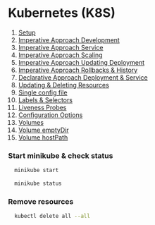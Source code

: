 # Kubernetes (K8S)

1. [Setup](01_setup/README.md)
2. [Imperative Approach Development](02_imperative_approach_deployment/README.md)
3. [Imperative Approach Service](03_imperative_approach_services/README.md)
4. [Imperative Approach Scaling](04_imperative_approach_scaling/README.md)
5. [Imperative Approach Updating Deployment](05_imperative_updating_deployment/README.md)
6. [Imperative Approach Rollbacks & History](06_imperative_rollbacks_history/README.md)
7. [Declarative Approach Deployment & Service](07_declarative_approach_deployment_&_service/README.md)
8. [Updating & Deleting Resources](08_updating_deleting_resources/README.md)
9. [Single config file](09_single_config_file/README.md)
10. [Labels & Selectors](10_labels_&_selectors/README.md)
11. [Liveness Probes](11_liveness_probes/README.md)
12. [Configuration Options](12_configuration_options/README.md)
13. [Volumes](13_volumes/README.md)
14. [Volume emptyDir](14_volume_emptyDir/README.md)
15. [Volume hostPath](15_volume_hostPath/README.md)

### Start minikube & check status
```bash
  minikube start
  
  minikube status
```

### Remove resources
```bash
  kubectl delete all --all
```
